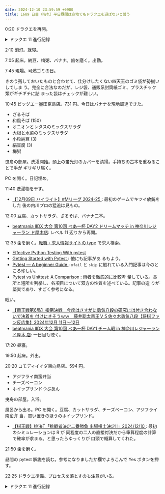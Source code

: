```yaml
---
date: 2024-12-10 23:59:59 +0900
title: 1689 日目（晴れ）平日昼間は意地でもドラクエを遊ばないと誓う
---
```


0:20 ドラクエを再開。

<details><summary>ドラクエ 11 進行記録</summary>
<p>船に乗ることは確定。アリス情報によると遠い方の船着場に行くのが正規ルートらしい。
口車に乗って移動すると海上でイベントが発生する。海底王国を侵略してきたボスキャラだ。
ここでいいのが主人公に入っていまい、海へ沈んでいく。</p>

<p>臨死体験。謎の場所で謎の人物と釣りをする。
こいつはおそらくカミュと一緒にいたホイミスライムと同一の存在と考えられる。</p>

<p>意識を取り戻すと、パーティーと共に目的地の船着場にいちおう到着していた。船も壊れていない。</p>

<p>ここから先には進まず、ルーラの行き先復旧と各地のおつかいのアテもあり、ルーラで戻ってもう一方の船着場へ行ってみる。
サマディー地方やホムスビ山周辺も大混乱。こちらでもイベントが起こりそうだ。
モノを拾っておいて女学園生徒からの依頼をこなす。あとなぞなぞが放置したままだった。
昔からのドラクエファンならその答えを思いつく、最初の一問を解いておく。
二問目はちょっとわからない。答えを持っていないと考えられる。</p>
</details>

2:10 消灯。就寝。

7:05 起床。納豆、梅粥、バナナ。歯を磨く。出勤。

7:45 現場。可燃ゴミの日。

きのう残しておいたものと合わせて、仕分けしたくない四天王のゴミ袋が勢揃いしてしま
う。完全に合法なのだが、レジ袋、通販系封筒紙ゴミ、プラスチック類がギチギチに詰
まった袋はチェックが難しい。

10:45 ビッグエー墨田京島店。731 円。今日はバナナを現地調達できた。

* ざるそば
* 和風そば (150)
* オニオンとレタスのミックスサラダ
* 大根と水菜のミックスサラダ
* 小粒納豆 (3)
* 絹豆腐 (3)
* 梅粥

曳舟の部屋。洗濯開始。頭上の蛍光灯のカバーを清掃。手持ちの古本を重ねることで手が
ギリギリ届く。

PC を開く。日記埋め。

11:40 洗濯物を干す。

* [【12月09日 ハイライト】#Mリーグ 2024-25
  ](https://www.youtube.com/watch?v=y0s3ftxMCdw): 最初のゲームでキツイ放銃をした
  後の内川プロの猛追は見もの。

12:00 豆腐、カットサラダ、ざるそば、バナナ二本。

* [beatmania IIDX 大会 第10回 べあー杯 DAY2 ドリームマッチ in 神奈川レジャーラン
  ド厚木店](https://www.youtube.com/watch?v=DXqoh51GBn4): レベル 11 辺りから再開。

12:35 歯を磨く。[転職・求人情報サイトの type](https://type.jp/) で求人検索。

* [Effective Python Testing With pytest
  ](https://realpython.com/pytest-python-testing/)
* [Getting Started with Pytest
  ](https://www.geeksforgeeks.org/getting-started-with-pytest/): 他にも記事があ
  るもよう。
* [Pytest — A beginner Guide
  ](https://medium.com/@ronakchitlangya1997/pytest-a-beginner-guide-f9d4919cd427):
  `xfail` と `skip` に触れている入門記事は今のところ珍しい。
* [Pytest vs Unittest: A Comparison
  ](https://www.browserstack.com/guide/pytest-vs-unittest): 両者を徹底的に比較考
  量している。長所と短所を列挙し、各項目について双方の性質を述べている。記事の造
  りが堅実であり、すごく参考になる。

眠い。

* [【竜王戦第6局】指宿決戦　今度はさすがに勇気八段の研究には付き合わないで決着を
  付けにきそうｗｗ　藤井聡太竜王ＶＳ佐々木勇気八段【将棋ファン反応集】2024年12月
  11日～12日](https://www.youtube.com/watch?v=_3HvT4MCIJo)
* [beatmania IIDX 大会 第10回 べあー杯 DAY1 チーム戦 in 神奈川レジャーランド厚木
  店](https://www.youtube.com/watch?v=DkDKL9sh4TM): 一日目も聴く。

17:20 昼寝。

19:50 起床。外出。

20:20 コモディイイダ東向島店。594 円。

* アジフライ南蛮弁当
* チーズベーコン
* ホイップサンドつぶあん

曳舟の部屋。入浴。

風呂から出る。PC を開く。豆腐、カットサラダ、チーズベーコン、アジフライ南蛮弁
当、買い置きのほうのホイップサンド。

* [【棋王戦】挑決T「挑戦者決定二番勝負 出場棋士決定!!」2024/12/10
  ](https://www.youtube.com/watch?v=xWsRJlYPdEQ): 最初のシミュレーションは R が
  同程度の二人の直接対決だから筆算程度の計算で確率が求まる。と思ったらゆっくりが
  口頭で概算してくれた。

21:50 歯を磨く。

昼間の pytest 解説を読む。参考になりましたか欄でよろこんで Yes ボタンを押す。

22:25 ドラクエ準備。プロセスを落とすのも注意がいる。

<details><summary>ドラクエ 11 進行記録</summary>
<p>女学園のスライムつむりのなぞなぞ二問目の武器を各地から探し回る。それらしい武器を店売りで発見したが資金不足。後回し。
その過程でイシの村から生徒を一人入学。さらに神の岩の例の件を解決。</p>

<p>女学園のリップスのおしゃれをクリア。手持ちの装備品で事足りた。</p>

<p>ルーラリスト復旧作業。意外なことにカミュを発見。そういえば彼の話の最後で浜辺を彷徨っていた。
白の入江をルーラで戻れるようにいて、孤島巡り。鳥島の宝箱を一気に開封。</p>

<p>クレイラモンは海峡が金の結晶？で塞がれていて入港不能。</p>

<p>ナギムナー村ルーラ復元。孤島巡り途中でオートセーブ中断。日付が変わったら再開する。</p>
</details>
